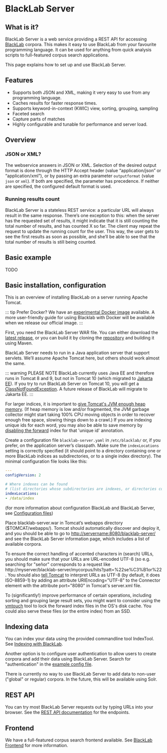 # BlackLab Server

## What is it?

BlackLab Server is a web service providing a REST API for accessing [BlackLab](../) corpora. This makes it easy to use BlackLab from your favourite programming language. It can be used for anything from quick analysis scripts to full-featured corpus search applications.

This page explains how to set up and use BlackLab Server.


## Features

- Supports both JSON and XML, making it very easy to use from any programming language.
- Caches results for faster response times.
- Supports keyword-in-context (KWIC) view, sorting, grouping, sampling
- Faceted search
- Capture parts of matches
- Highly configurable and tunable for performance and server load.

## Overview


### JSON or XML?

The webservice answers in JSON or XML. Selection of the desired output format is done through the HTTP Accept header (value “application/json” or “application/xml”), or by passing an extra parameter `outputformat` (value `json` or `xml`). If both are specified, the parameter has precedence. If neither are specified, the configured default format is used.

### Running results count

BlackLab Server is a stateless REST service: a particular URL will always result in the same response. There’s one exception to this: when the server has the requested set of results, it might indicate that it is still counting the total number of results, and has counted X so far. The client may repeat the request to update the running count for the user. This way, the user gets to see the first results as soon as possible, and she’ll be able to see that the total number of results is still being counted.


## Basic example

TODO

## Basic installation, configuration

This is an overview of installing BlackLab on a server running Apache Tomcat.

::: tip Prefer Docker?
We have an [experimental Docker image](https://github.com/INL/BlackLab#using-blacklab-with-docker) available. A more user-friendly guide for usiing Blacklab with Docker will be available when we release our official image.
:::

First, you need the BlackLab Server WAR file. You can either download the [latest release](https://github.com/INL/BlackLab/releases), or you can build it by cloning the [repository](https://github.com/INL/BlackLab) and building it using Maven.

BlackLab Server needs to run in a Java application server that support servlets. We’ll assume Apache Tomcat here, but others should work almost the same.

::: warning PLEASE NOTE
BlackLab currently uses Java EE and therefore runs in Tomcat 8 and 9, but not in Tomcat 10 (which migrated to [Jakarta EE](https://eclipse-foundation.blog/2020/06/23/jakarta-ee-is-taking-off/)). If you try to run BlackLab Server on Tomcat 10, you will get a [ClassNotFoundException](https://stackoverflow.com/questions/66711660/tomcat-10-x-throws-java-lang-noclassdeffounderror-on-javax-servlet-servletreques/66712199#66712199). A future release of BlackLab will migrate to Jakarta EE.
:::

For larger indices, it is important to [give Tomcat's JVM enough heap memory](http://crunchify.com/how-to-change-jvm-heap-setting-xms-xmx-of-tomcat/). (If heap memory is low and/or fragmented, the JVM garbage collector might start taking 100% CPU moving objects in order to recover enough free space, slowing things down to a crawl.) If you are indexing unique ids for each word, you may also be able to save memory by [disabling the forward](how-to-configure-indexing.html#disable-fi) index for that 'unique id' annotation.

Create a configuration file `blacklab-server.yaml` in `/etc/blacklab/` or, if you prefer, on the application server’s classpath. Make sure the `indexLocations` setting is correctly specified (it should point to a directory containing one or more BlackLab indices as subdirectories, or to a single index directory). The minimal configuration file looks like this:

```yaml
---
configVersion: 2

# Where indexes can be found
# (list directories whose subdirectories are indexes, or directories containing a single index)
indexLocations:
- /data/index
```

(for more information about configuration BlackLab and BlackLab Server, see [Configuration files](configuration-files.html))

Place blacklab-server.war in Tomcat’s webapps directory ($TOMCAT/webapps/). Tomcat should automatically discover and deploy it, and you should be able to go to [http://servername:8080/blacklab-server/](http://servername:8080/blacklab-server/ "http://servername:8080/blacklab-server/") and see the BlackLab Server information page, which includes a list of available corpora.

To ensure the correct handling of accented characters in (search) URLs, you should make sure that your URLs are URL-encoded UTF-8 (so e.g. searching for "señor" corresponds to a request like http://myserver/blacklab-server/mycorpus/hits?patt=%22se%C3%B1or%22 . You should also [tell Tomcat](https://tomcat.apache.org/tomcat-7.0-doc/config/http.html#Common_Attributes) to interpret URLs as UTF-8 (by default, it does ISO-8859-1) by adding an attribute URIEncoding="UTF-8" to the Connector element with the attribute port="8080" in Tomcat's server.xml file.

To (significantly!) improve performance of certain operations, including sorting and grouping large result sets, you might want to consider using the [vmtouch](https://github.com/INL/BlackLab/wiki/Improve-search-speed-using-the-disk-cache "https://github.com/INL/BlackLab/wiki/Improve-search-speed-using-the-disk-cache") tool to lock the forward index files in the OS's disk cache. You could also serve these files (or the entire index) from an SSD.


## Indexing data

You can index your data using the provided commandline tool IndexTool. See [Indexing with BlackLab](/guide/indexing-with-blacklab.md).

Another option is to configure user authentication to allow users to create corpora and add their data using BlackLab Server. Search for "authentication" in the [example config file](configuration.md#complete-config-file).

There is currently no way to use BlackLab Server to add data to non-user ("global" or regular) corpora. In the future, this will be available using Solr.

## REST API

You can try most BlackLab Server requests out by typing URLs into your browser. See the [REST API documentation](rest-api/README.md#blacklab-server-rest-api-reference) for the endpoints. 

## Frontend

We have a full-featured corpus search frontend available. See [BlackLab Frontend](/frontend/) for more information.
